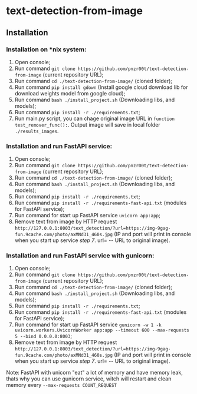# text-detection-from-image

## Installation

### Installation on *nix system:
1. Open console;
2. Run command `git clone https://github.com/pnzr00t/text-detection-from-image` (current repository URL);
3. Run command `cd ./text-detection-from-image/` (cloned folder);
4. Run command `pip install gdown` (Install google cloud download lib for download weights model from google cloud);
5. Run command `bash ./install_project.sh` (Downloading libs, and models);
6. Run command `pip install -r ./requirements.txt`;
7. Run main.py script, you can chage original image URL in `function test_remover_func():`. Output image will save in local folder `./results_images`.

### Installation and run FastAPI service:
1. Open console;
2. Run command `git clone https://github.com/pnzr00t/text-detection-from-image` (current repository URL);
3. Run command `cd ./text-detection-from-image/` (cloned folder);
4. Run command `bash ./install_project.sh` (Downloading libs, and models);
5. Run command `pip install -r ./requirements.txt`;
6. Run command `pip install -r ./requirements-fast-api.txt` (modules for FastAPI service);
7. Run command for start up FastAPI service `uvicorn app:app`;
8. Remove text from image by HTTP request `http://127.0.0.1:8003/text_detection/?url=https://img-9gag-fun.9cache.com/photo/axMNd31_460s.jpg` (IP and port will print in console when you start up service *step 7*. url= -- URL to original image).

### Installation and run FastAPI service with gunicorn:
1. Open console;
2. Run command `git clone https://github.com/pnzr00t/text-detection-from-image` (current repository URL);
3. Run command `cd ./text-detection-from-image/` (cloned folder);
4. Run command `bash ./install_project.sh` (Downloading libs, and models);
5. Run command `pip install -r ./requirements.txt`;
6. Run command `pip install -r ./requirements-fast-api.txt` (modules for FastAPI service);
7. Run command for start up FastAPI service `gunicorn -w 1 -k uvicorn.workers.UvicornWorker app:app --timeout 600 --max-requests 5 --bind 0.0.0.0:8003`;
8. Remove text from image by HTTP request `http://127.0.0.1:8003/text_detection/?url=https://img-9gag-fun.9cache.com/photo/axMNd31_460s.jpg` (IP and port will print in console when you start up service *step 7*. url= -- URL to original image).

Note: FastAPI with unicorn "eat" a lot of memory and have memory leak, thats why you can use gunicorn service, witch will restart and clean memory every `--max-requests COUNT_REQUEST`
